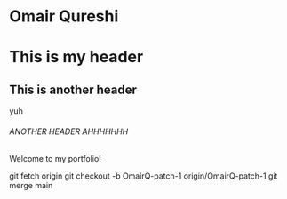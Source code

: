 # Omair Qureshi
# This is my header
## This is another header
yuh
###### ANOTHER HEADER AHHHHHHH
Welcome to my portfolio!

git fetch origin
git checkout -b OmairQ-patch-1 origin/OmairQ-patch-1
git merge main
